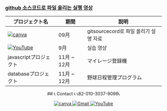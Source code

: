 
### [github 소스코드로 파일 올리는 실행 영상](https://www.youtube.com/watch?v=ah_3dDTJiFE&t=2s)

 | プロジェクト名           | 期間          | 説明                 |
  |------------------------|---------------|--------------------|
  | <a href="https://www.canva.com/design/DAFvPmStsCI/cBO4v45eb89npMEg7qsFoQ/edit"><img src="https://img.shields.io/badge/canva-00C4CC?style=for-the-badge&logo=canva" alt="canva"></a>   | 09月|gitsourcecord로 파일 올리기 설명 자료|
  |  <a href="https://www.youtube.com/channel/UC484ZJMavtoPOI4ey-HFdCA(https://youtube.com/watch?v=ah_3dDTJiFE)"><img src="https://img.shields.io/badge/-YouTube-red?style=for-the-badge&logo=youtube"   alt="YouTube"> </a>|9月|실습 영상 |
  | javascriptプロジェクト | 11月 ~ 12月 | マイレージ登録機    |
  | databaseプロジェクト          | 11月 ~ 12月 | 野球日程管理プログラム |
 <p align="center">
 ## 📞 Contact 📞
  📞82-010-3037-9096📞
</p>

<p align="center">

 <a href="https://www.canva.com/design/DAFzY5opUiA/Ge33dSKE16cErBaDJDp-BA/edit">
    <img src="https://img.shields.io/badge/canva-00C4CC?style=for-the-badge&logo=canva" alt="canva">
  </a>
  <a href="mailto:a01030379096@gmail.com">
    <img src="https://img.shields.io/badge/-Gmail-red?style=for-the-badge&logo=Gmail" alt="Gmail">
  </a>
  <a href="https://www.youtube.com/channel/UC484ZJMavtoPOI4ey-HFdCA">
   <img src="https://img.shields.io/badge/-YouTube-red?style=for-the-badge&logo=youtube"   alt="YouTube">
 </a>
</p>
